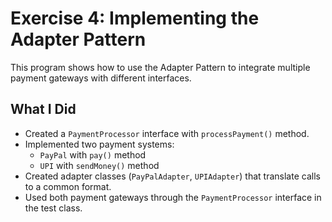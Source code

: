 # Exercise 4: Implementing the Adapter Pattern

This program shows how to use the Adapter Pattern to integrate multiple payment gateways with different interfaces.

## What I Did

- Created a `PaymentProcessor` interface with `processPayment()` method.
- Implemented two payment systems:
  - `PayPal` with `pay()` method
  - `UPI` with `sendMoney()` method
- Created adapter classes (`PayPalAdapter`, `UPIAdapter`) that translate calls to a common format.
- Used both payment gateways through the `PaymentProcessor` interface in the test class.